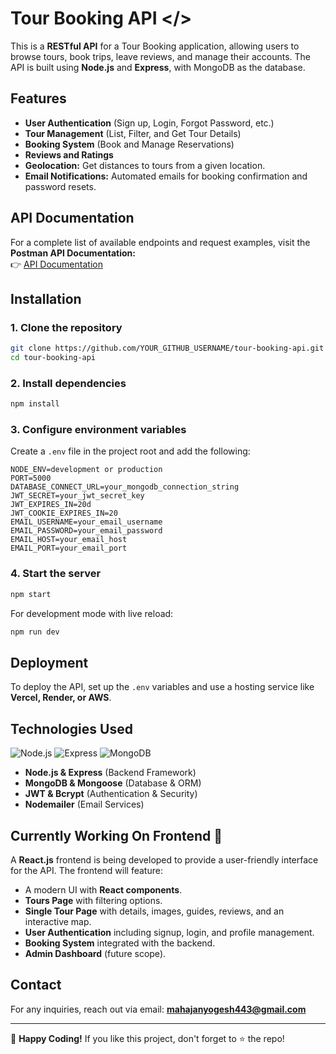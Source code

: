 # Tour Booking API </>

This is a **RESTful API** for a Tour Booking application, allowing users to browse tours, book trips, leave reviews, and manage their accounts. The API is built using **Node.js** and **Express**, with MongoDB as the database.

## Features
- **User Authentication** (Sign up, Login, Forgot Password, etc.)
- **Tour Management** (List, Filter, and Get Tour Details)
- **Booking System** (Book and Manage Reservations)
- **Reviews and Ratings**
- **Geolocation:** Get distances to tours from a given location.
- **Email Notifications:** Automated emails for booking confirmation and password resets.

## API Documentation
For a complete list of available endpoints and request examples, visit the **Postman API Documentation:**  
👉 [API Documentation](https://documenter.getpostman.com/view/37294382/2sAYkKHHhd)

## Installation

### **1. Clone the repository**
```sh
git clone https://github.com/YOUR_GITHUB_USERNAME/tour-booking-api.git
cd tour-booking-api
```

### **2. Install dependencies**
```sh
npm install
```

### **3. Configure environment variables**
Create a `.env` file in the project root and add the following:
```env
NODE_ENV=development or production
PORT=5000
DATABASE_CONNECT_URL=your_mongodb_connection_string
JWT_SECRET=your_jwt_secret_key
JWT_EXPIRES_IN=20d
JWT_COOKIE_EXPIRES_IN=20
EMAIL_USERNAME=your_email_username
EMAIL_PASSWORD=your_email_password
EMAIL_HOST=your_email_host
EMAIL_PORT=your_email_port
```

### **4. Start the server**
```sh
npm start
```
For development mode with live reload:
```sh
npm run dev
```

## Deployment
To deploy the API, set up the `.env` variables and use a hosting service like **Vercel, Render, or AWS**.

## Technologies Used
![Node.js](https://img.shields.io/badge/Node.js-339933?style=for-the-badge&logo=nodedotjs&logoColor=white)
![Express](https://img.shields.io/badge/Express.js-000000?style=for-the-badge&logo=express&logoColor=white)
![MongoDB](https://img.shields.io/badge/MongoDB-4EA94B?style=for-the-badge&logo=mongodb&logoColor=white)

- **Node.js & Express** (Backend Framework)
- **MongoDB & Mongoose** (Database & ORM)
- **JWT & Bcrypt** (Authentication & Security)
- **Nodemailer** (Email Services)


## Currently Working On Frontend 🚀

A **React.js** frontend is being developed to provide a user-friendly interface for the API. The frontend will feature:
- A modern UI with **React components**.
- **Tours Page** with filtering options.
- **Single Tour Page** with details, images, guides, reviews, and an interactive map.
- **User Authentication** including signup, login, and profile management.
- **Booking System** integrated with the backend.
- **Admin Dashboard** (future scope).

## Contact
For any inquiries, reach out via email: **mahajanyogesh443@gmail.com**

---
🚀 **Happy Coding!** If you like this project, don't forget to ⭐ the repo!
